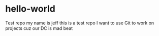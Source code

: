 # hello-world
Test repo
my name is jeff this is a test repo
I want to use Git to work on projects cuz our DC is mad beat
